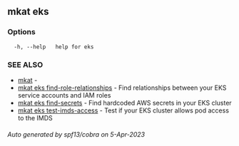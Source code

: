 ## mkat eks



### Options

```
  -h, --help   help for eks
```

### SEE ALSO

* [mkat](mkat.md)	 - 
* [mkat eks find-role-relationships](mkat_eks_find-role-relationships.md)	 - Find relationships between your EKS service accounts and IAM roles
* [mkat eks find-secrets](mkat_eks_find-secrets.md)	 - Find hardcoded AWS secrets in your EKS cluster
* [mkat eks test-imds-access](mkat_eks_test-imds-access.md)	 - Test if your EKS cluster allows pod access to the IMDS

###### Auto generated by spf13/cobra on 5-Apr-2023
